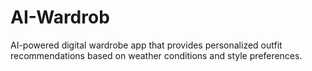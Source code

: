 # AI-Wardrob
AI-powered digital wardrobe app that provides personalized outfit recommendations based on weather conditions and style preferences.
